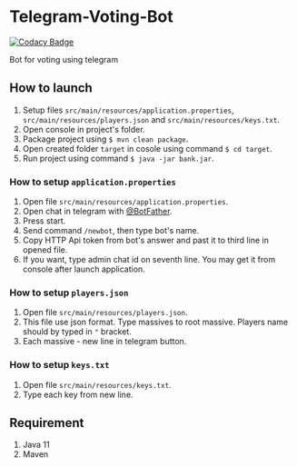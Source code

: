 # Telegram-Voting-Bot

[![Codacy Badge](https://api.codacy.com/project/badge/Grade/5bdf2233088b4f0db5548d337bf7c78c)](https://app.codacy.com/manual/Munoon/Telegram-Voting-Bot?utm_source=github.com&utm_medium=referral&utm_content=Munoon/Telegram-Voting-Bot&utm_campaign=Badge_Grade_Dashboard)

Bot for voting using telegram

## How to launch
1. Setup files `src/main/resources/application.properties`, `src/main/resources/players.json` and `src/main/resources/keys.txt`.
2. Open console in project's folder.
3. Package project using `$ mvn clean package`.
4. Open created folder `target` in cosole using command `$ cd target`.
5. Run project using command `$ java -jar bank.jar`.

### How to setup `application.properties`
1. Open file `src/main/resources/application.properties`.
2. Open chat in telegram with [@BotFather](https://t.me/BotFather).
3. Press start.
4. Send command `/newbot`, then type bot's name.
5. Copy HTTP Api token from bot's answer and past it to third line in opened file.
6. If you want, type admin chat id on seventh line. You may get it from console after launch application.

### How to setup `players.json`
1. Open file `src/main/resources/players.json`.
2. This file use json format. Type massives to root massive. Players name should by typed in `"` bracket.
3. Each massive - new line in telegram button.

### How to setup `keys.txt`
1. Open file `src/main/resources/keys.txt`.
2. Type each key from new line.

## Requirement
1. Java 11
2. Maven